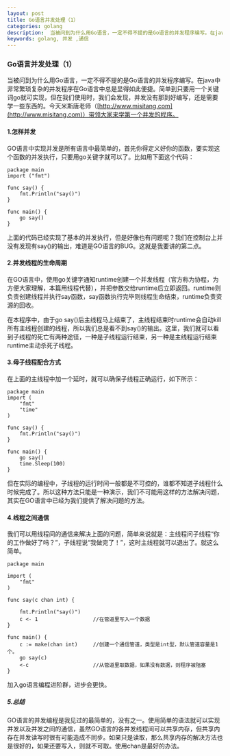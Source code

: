 ```yaml
---
layout: post
title: Go语言并发处理（1）
categories: golang
description:  当被问到为什么用Go语言，一定不得不提的是Go语言的并发程序编写。在java中非常繁琐复杂的并发程序在Go语言中总是显得如此便捷。简单到只要用一个关键词go就可实现，但在我们使用时，我们会发现，并发没有那到好编写，还是需要学一些东西的。
keywords: golang, 并发 ,通信
---
```


### Go语言并发处理（1）

当被问到为什么用Go语言，一定不得不提的是Go语言的并发程序编写。在java中非常繁琐复杂的并发程序在Go语言中总是显得如此便捷。简单到只要用一个关键词go就可实现，但在我们使用时，我们会发现，并发没有那到好编写，还是需要学一些东西的。今天米斯唐老师（[http://www.misitang.com](http://www.misitang.com)）带领大家来学第一个并发的程序。

#### 1.怎样并发
GO语言中实现并发是所有语言中最简单的，首先你得定义好你的函数，要实现这个函数的并发执行，只要用go关键字就可以了。比如用下面这个代码：

```
package main
import ("fmt")

func say() {
	fmt.Println("say()")
}

func main() {
	go say()
}

```
上面的代码已经实现了基本的并发执行，但是好像也有问题呢？我们在控制台上并没有发现有say()的输出，难道是GO语言的BUG。这就是我要讲的第二点。

#### 2.并发线程的生命周期
在GO语言中，使用go关键字通知runtime创建一个并发线程（官方称为协程，为方便大家理解，本篇用线程代替），并把参数交给runtime后立即返回。runtime则负责创建线程并执行say函数，say函数执行完毕则线程生命结束，runtime负责资源的回收。

在本程序中，由于go say()后主线程马上结束了，主线程结束时runtime会自动kill所有主线程创建的线程，所以我们总是看不到say()的输出。这里，我们就可以看到子线程的死亡有两种途径，一种是子线程运行结束，另一种是主线程运行结束runtime主动杀死子线程。

#### 3.母子线程配合方式
在上面的主线程中加一个延时，就可以确保子线程正确运行，如下所示：
```
package main
import (
	"fmt"
	"time"
)

func say() {
	fmt.Println("say()")
}

func main() {
	go say()
	time.Sleep(100)
}

```
但在实际的编程中，子线程的运行时间一般都是不可控的，谁都不知道子线程什么时候完成了。所以这种方法只能是一种演示，我们不可能用这样的方法解决问题，其实在GO语言中已经为我们提供了解决问题的方法。

#### 4.线程之间通信
我们可以用线程间的通信来解决上面的问题，简单来说就是：主线程问子线程“你的工作做好了吗？”，子线程说“我做完了！”，这时主线程就可以退出了。就这么简单。
```
package main

import (
	"fmt"
)

func say(c chan int) {

	fmt.Println("say()")
	c <- 1					//在管道里写入一个数据
}

func main() {
	c := make(chan int)		//创建一个通信管道，类型是int型，默认管道容量是1个。
	go say(c)
	<-c						//从管道里取数据，如果没有数据，则程序被阻塞
}
```
加入go语言编程进阶群，进步会更快。

##### 5.总结
GO语言的并发编程是我见过的最简单的，没有之一。使用简单的语法就可以实现并发以及并发之间的通信，虽然GO语言的各并发线程间可以共享内存，但共享内存在并发读写时很有可能造成不同步。如果只是读取，那么共享内存的解决方法也是很好的，如果还要写入，则就不可取。使用chan是最好的办法。